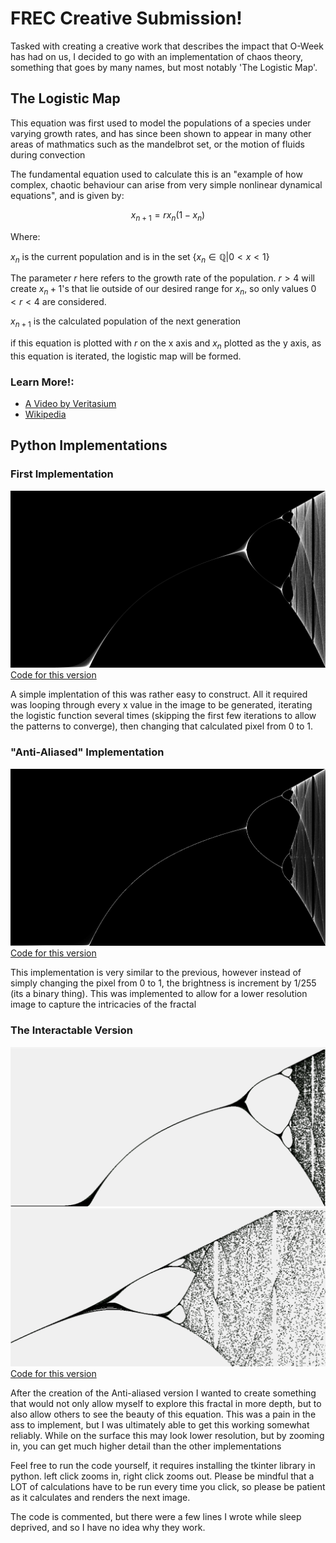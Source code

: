 # FREC Creative Submission!

Tasked with creating a creative work that describes the impact that O-Week has had on us, I decided to go with an implementation of chaos theory, something that goes by many names, but most notably 'The Logistic Map'.

## The Logistic Map

This equation was first used to model the populations of a species under varying growth rates, and has since been shown to appear in many other areas of mathmatics such as the mandelbrot set, or the motion of fluids during convection

The fundamental equation used to calculate this is an "example of how complex, chaotic behaviour can arise from very simple nonlinear dynamical equations", and is given by:

$$x_{n+1} = rx_n(1-x_n)$$

Where:

$`x_n`$ is the current population and is in the set $`\{x_n \in \mathbb{Q} | 0 \lt x \lt 1 \}`$

The parameter $r$ here refers to the growth rate of the population. $`r > 4`$ will create $`x_n+1`$'s that lie outside of our desired range for $`x_n`$, so only values $`0 < r < 4`$ are considered.

$`x_{n+1}`$ is the calculated population of the next generation

if this equation is plotted with $r$ on the x axis and $x_n$ plotted as the y axis, as this equation is iterated, the logistic map will be formed.

### Learn More!:
* [A Video by Veritasium](https://www.youtube.com/watch?v=ovJcsL7vyrk)
* [Wikipedia](https://en.wikipedia.org/wiki/Logistic_map)

## Python Implementations

### First Implementation

![a simple implementation of the logistic map](basic.png)
[Code for this version](Logistic_1.py)

A simple implentation of this was rather easy to construct. All it required was looping through every x value in the image to be generated, iterating the logistic function several times (skipping the first few iterations to allow the patterns to converge), then changing that calculated pixel from 0 to 1.

### "Anti-Aliased" Implementation
![the anti-aliased version of the logistic map](anti-aliased.png)
[Code for this version](Anti-aliased_Logistic.py)

This implementation is very similar to the previous, however instead of simply changing the pixel from 0 to 1, the brightness is increment by 1/255 (its a binary thing). This was implemented to allow for a lower resolution image to capture the intricacies of the fractal

### The Interactable Version
![screenshot from the interactable version of the entire logistic map](tkinter_entire.png)
![screenshot of a soomed in portion of the logistic map](zoomed_in_tkinter.png)
[Code for this version](Logistic_Tkinter.py)

After the creation of the Anti-aliased version I wanted to create something that would not only allow myself to explore this fractal in more depth, but to also allow others to see the beauty of this equation. This was a pain in the ass to implement, but I was ultimately able to get this working somewhat reliably. While on the surface this may look lower resolution, but by zooming in, you can get much higher detail than the other implementations

Feel free to run the code yourself, it requires installing the tkinter library in python. left click zooms in, right click zooms out. Please be mindful that a LOT of calculations have to be run every time you click, so please be patient as it calculates and renders the next image.

The code is commented, but there were a few lines I wrote while sleep deprived, and so I have no idea why they work.






